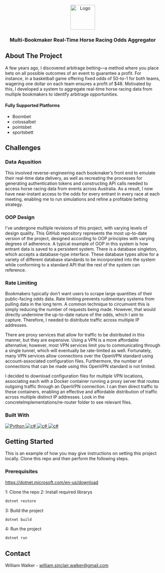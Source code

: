 <br />
<div align="center">
  <a href="https://shorturl.at/kwkso">
    <img src="https://drive.google.com/uc?export=view&id=1OE1wadZnDNvwY7H572cv8JlR9xk-Df4Y" alt="Logo" width="80" height="80">
  </a>
  <h3 align="center">Multi-Bookmaker Real-Time Horse Racing Odds Aggregator</h3>
</div>

## About The Project
A few years ago, I discovered arbitrage betting—a method where you place bets on all possible outcomes of an event to guarantee a profit. For instance, in a basketball game offering fixed odds of 50-to-1 for both teams, wagering one dollar on each team ensures a profit of $48. Motivated by this, I developed a system to aggregate real-time horse racing data from multiple bookmakers to identify arbitrage opportunities.

#### Fully Supported Platforms
- Boombet
- colossalbet
- pointsbet
- sportsbett

## Challenges
### Data Aqusition
This involved reverse-engineering each bookmaker’s front end to emulate their real-time data delivery, as well as recreating the processes for generating authentication tokens and constructing API calls needed to access horse racing data from events across Australia. As a result, I now have near-instant access to the odds for every entrant in every race at each meeting, enabling me to run simulations and refine a profitable betting strategy.

### OOP Design
I've undergone multiple revisions of this project, with varying levels of design quality. This GitHub repository represents the most up-to-date version of the project, designed according to OOP principles with varying degrees of adherence. A typical example of OOP in this system is how entrant data is saved to a persistent system. There is a database singleton, which accepts a database-type interface. These database types allow for a variety of different database standards to be incorporated into the system while conforming to a standard API that the rest of the system can reference.

### Rate Limiting
Bookmakers typically don’t want users to scrape large quantities of their public-facing odds data. Rate limiting prevents rudimentary systems from pulling data in the long term. A common technique to circumvent this is simply reducing the number of requests being made. However, that would directly undermine the up-to-date nature of the odds, which I aim to capture. Therefore, I needed to distribute traffic across multiple IP addresses.

There are proxy services that allow for traffic to be distributed in this manner, but they are expensive. Using a VPN is a more affordable alternative; however, most VPN services limit you to communicating through a single tunnel, which will eventually be rate-limited as well. Fortunately, many VPN services allow connections over the OpenVPN standard using account-associated configuration files. Furthermore, the number of connections that can be made using this OpenVPN standard is not limited.

I decided to download configuration files for multiple VPN locations, associating each with a Docker container running a proxy server that routes outgoing traffic through an OpenVPN connection. I can then direct traffic to these containers, enabling an effective and affordable distribution of traffic across multiple distinct IP addresses. Look in the concreteImplementations/re-router folder to see relevant files.

### Built With

<a href="https://www.python.org/">
  <img src="https://img.shields.io/badge/Python-3776AB?style=for-the-badge&logo=python&logoColor=white" alt="Python">
</a>
<a href="">
  <img src="https://img.shields.io/badge/c%23-%23239120.svg?style=for-the-badge&logo=csharp&logoColor=white" alt="c#">
</a>
<a href="">
  <img src="https://img.shields.io/badge/docker-%230db7ed.svg?style=for-the-badge&logo=docker&logoColor=white" alt="c#">
</a>
<a href="">
  <img src="https://img.shields.io/badge/PowerShell-%235391FE.svg?style=for-the-badge&logo=powershell&logoColor=white" alt="c#">
</a>

## Getting Started
This is an example of how you may give instructions on setting this project locally. Clone this repo and then perform the following steps. 

### Prerequisites

https://dotnet.microsoft.com/en-us/download

1: Clone the repo
2: Install required librarys
  ```sh
  dotnet restore
  ```
3: Build the project
  ```sh
  dotnet build
  ```
4: Run the project
  ```sh
  dotnet run
  ```

## Contact
William Walker - william.sinclair.walker@gmail.com



